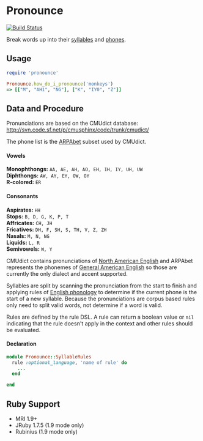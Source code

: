 # Pronounce

[![Build Status](https://travis-ci.org/josephwilk/pronounce.png?branch=master)](https://travis-ci.org/josephwilk/pronounce)


Break words up into their <a href="http://en.wikipedia.org/wiki/Syllable">syllables</a> and <a href="http://en.wikipedia.org/wiki/Phone_(phonetics)">phones</a>.

## Usage

```ruby
require 'pronounce'

Pronounce.how_do_i_pronounce('monkeys')
=> [["M", "AH1", "NG"], ["K", "IY0", "Z"]]

```

## Data and Procedure

Pronunciations are based on the CMUdict database: http://svn.code.sf.net/p/cmusphinx/code/trunk/cmudict/

The phone list is the <a href="http://en.wikipedia.org/wiki/Arpabet">ARPAbet</a> subset used by CMUdict.

#### Vowels

__Monophthongs:__ `AA, AE, AH, AO, EH, IH, IY, UH, UW`  
__Diphthongs:__ `AW, AY, EY, OW, OY`  
__R-colored:__ `ER`  

#### Consonants

__Aspirates:__ `HH`  
__Stops:__ `B, D, G, K, P, T`  
__Affricates:__ `CH, JH`  
__Fricatives:__ `DH, F, SH, S, TH, V, Z, ZH`  
__Nasals:__ `M, N, NG`  
__Liquids:__ `L, R`  
__Semivowels:__ `W, Y`  

CMUdict contains pronunciations of <a href="http://en.wikipedia.org/wiki/North_American_English">North American English</a> and ARPAbet represents the phonemes of <a href="http://en.wikipedia.org/wiki/General_American">General American English</a> so those are currently the only dialect and accent supported.

Syllables are split by scanning the pronunciation from the start to finish and applying rules of <a href="http://en.wikipedia.org/wiki/English_phonology">English phonology</a> to determine if the current phone is the start of a new syllable. Because the pronunciations are corpus based rules only need to split valid words, not determine if a word is valid.

Rules are defined by the rule DSL. A rule can return a boolean value or `nil` indicating that the rule doesn't apply in the context and other rules should be evaluated.

#### Declaration

```ruby
module Pronounce::SyllableRules
  rule :optional_language, 'name of rule' do
    ...
  end

end
```

## Ruby Support

* MRI 1.9+
* JRuby 1.7.5 (1.9 mode only)
* Rubinius (1.9 mode only)
